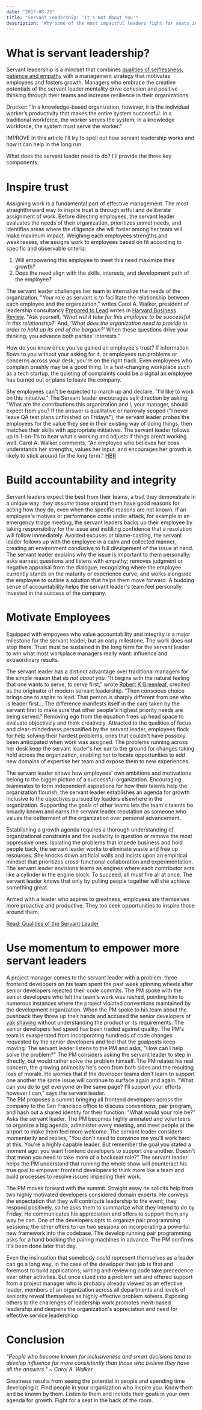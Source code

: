 ```yaml
---
date: "2017-08-25"
title: "Servant Leadership: 'It's Not About You'"
description: "Why some of the most impactful leaders fight for seats in the back of the room."
---
```


# What is servant leadership?  
Servant leadership is a mindset that combines [qualities of selflessness, patience and empathy](#servant_leader_qualities/) with a management strategy that motivates employees and fosters growth.  Managers who embrace the creative potentials of the servant leader mentality drive cohesion and positive thinking through their teams and increase resilience in their organizations.

Drucker: "In a knowledge-based organization, however, it is the individual worker’s productivity that makes the entire system successful.  In a traditional workforce, the worker serves the system; in a knowledge workforce, the system must serve the worker."

IMPROVE In this article I'll try to spell out how servant leadership works and how it can help in the long run.

What does the servant leader need to do?  I'll provide the three key components.

# Inspire trust
Assigning work is a fundamental part of effective management.  The most straightforward way to inspire trust is through artful and deliberate assignment of work.  Before directing employees, the servant leader evaluates the needs of their organization, prioritizes unmet needs, and identifies areas where the diligence she will foster among her team will make maximum impact.  Weighing each employees strengths and weaknesses, she assigns work to employees based on fit according to specific and observable criteria:

1. Will empowering this employee to meet this need maximize their growth?
2. Does the need align with the skills, interests, and development path of the employee?

The servant leader challenges her team to internalize the needs of the organization.  "Your role as servant is to facilitate the relationship between each employee and the organization," writes Carol A. Walker, president of leadership consultancy [Prepared to Lead](http://www.preparedtolead.com/) writes in [Harvard Business Review](https://hbr.org/2015/09/new-managers-need-a-philosophy-about-how-theyll-lead).  "Ask yourself, '*What will it take for this employee to be successful in this relationship?*'  And, '*What does the organization need to provide in order to hold up its end of the bargain?*'  When these questions drive your thinking, you advance both parties' interests."

How do you know once you've gained an employee's trust?  If information flows to you without your asking for it, or employees run problems or concerns across your desk, you're on the right track.  Even employees who complain brashly may be a good thing.  In a fast-changing workplace such as a tech startup, the quieting of complaints could be a signal an employee has burned out or plans to leave the company.

Shy employees can't be expected to march up and declare, "I'd like to work on this initiative."  The Servant leader encourages self direction by asking, "What are the contributions this organization and I, your manager, should expect from you?  If the answer is qualitative or narrowly scoped ("I never leave QA test plans unfinished  on Fridays"), the servant leader probes the employees for the value they see in their existing way of doing things, then matches their skills with appropriate initiatives.  The servant leader follows up in 1-on-1's to hear what's working and adjusts if things aren't working well.  Carol A. Walker comments, "An employee who believes her boss understands her strengths, values her input, and encourages her growth is likely to stick around for the long term." [HBR](https://hbr.org/2015/09/new-managers-need-a-philosophy-about-how-theyll-lead?referral=03758&cm_vc=rr_item_page.top_right)

# Build accountability and integrity

Servant leaders expect the best from their teams, a trait they demonstrate in a unique way: they *assume* those around them have good reasons for acting how they do, even when the specific reasons are not known.  If an employee's motives or performance come under attack, for example in an emergency triage meeting, the servant leaders backs up their employee by taking responsibility for the issue and instilling confidence that a resolution will follow immediately.  Avoided excuses or blame-casting, the servant leader follows up with the employee in a calm and collected manner, creating an environment conducive to full divulgement of the issue at hand.  The servant leader explains why the issue is important to them personally; asks earnest questions and listens with empathy; removes judgment or negative appraisal from the dialogue, recognizing where the employee currently stands on the maturity or experience curve; and works alongside the employee to outline a solution that helps them move forward.  A budding sense of accountability helps the servant leader's team feel personally invested in the success of the company.

# Motivate Employees

Equipped with empoyees who value accountability and integrity is a major milestone for the servant leader, but an early milestone.  The work does not stop there.  Trust must be sustained in the long term for the servant leader to win what most workplace managers really want: influence and extraordinary results.

The servant leader has a distinct advantage over traditional managers for the simple reason that *its not about you.*  "It begins with the natural feeling that one wants to serve, to serve first,” wrote [Robert K Greenleaf](https://en.wikipedia.org/wiki/Robert_K._Greenleaf), credited as the originator of modern servant leadership. “Then conscious choice brings one to aspire to lead.  That person is sharply different from one who is leader first... The difference manifests itself in the care taken by the servant first to make sure that other people's highest priority needs are being served."  Removing ego from the equation frees up head space to evaluate objectively and think creatively.  Attracted to the qualities of focus and clear-mindedness personified by the servant leader, employees flock for help solving their hardest problems, ones that couldn't have possibly been anticipated when work was assigned.  The problems running across her desk keep the servant leader's her ear to the ground for changes taking hold across the organization, enabling her to locate opportunities to add new domains of expertise  her team and expose them to new experiences.

The servant leader shows how employees' own ambitions and motivations belong to the bigger picture of a successful organization.  Encouraging teammates to form independent aspirations for how their talents help the organization flourish, the servant leader establishes an agenda for growth inclusive to the objectives pursued by leaders elsewhere in the organization.  Supporting the goals of other teams lets the team's talents be broadly known and earns the servant leader reputation as someone who values the betterment of the organization over personal advancement.

Establishing a growth agenda requires a thorough understanding of organizational constraints and the audacity to question or remove the most oppressive ones. Isolating the problems that impede business and hold people back, the servant leader works to eliminate waste and free up resources.  She knocks down artificial walls and insists upon an empirical mindset that prioritizes cross-functional collaboration and experimentation.  The servant leader envisions teams as engines where each contributor acts like a cylinder in the engine block.  To succeed, all must fire all at once.  The servant leader knows that only by pulling people together will she achieve something great.  

Armed with a leader who aspires to greatness, employees are themselves more proactive and productive.  They too seek opportunities to inspire those around them.

[Read: Qualities of the Servant Leader](#)

# Use momentum to empower more servant leaders

A project manager comes to the servant leader with a problem: three frontend developers on his team spent the past week spinning wheels after senior developers rejected their code commits.  The PM spoke with the senior developers who felt the team's work was rushed, pointing him to numerous instances where the project violated conventions maintained by the development organization.  When the PM spoke to his team about the pushback they threw up their hands and accused the senior developers of [yak shaving](http://projects.csail.mit.edu/gsb/old-archive/gsb-archive/gsb2000-02-11.html) without understanding the product or its requirements.  The senior developers feel speed has been traded against quality.  The PM's team is exasperated from incorporating hundreds of code changes requested by the senior developers and feel that the goalposts keep moving.  The servant leader listens to the PM and asks, "How can I help solve the problem?"  The PM considers asking the servant leader to step in directly, but would rather solve the problem himself.  The PM relates his real concern, the growing animosity he's seen from both sides and the resulting loss of morale.  He worries that if the developer teams don't learn to support one another the same issue will continue to surface again and again.  "What can you do to get everyone on the same page?  I'll support your efforts however I can," says the servant leader.  
The PM proposes a summit bringing all frontend developers across the company to the San Francisco office to discuss conventions, pair program, and hash out a shared identity for their function.  "What would your role be?" Asks the servant leader.  The PM becomes highly animated and volunteers to organize a big agenda, administer every meeting, and meet people at the airport to make them feel more welcome.  The servant leader considers momentarily and replies, "You don't need to convince me you'll work hard at this.  You're a highly capable leader.  But remember the goal you stated a moment ago: you want frontend developers to support one another.  Doesn't that mean you need to take more of a backseat role?"  The servant leader helps the PM understand that running the whole show will counteract his true goal to empower frontend developers to think more like a team and build processes to resolve issues impeding their work.

The PM moves forward with the summit.  Straight away he solicits help from two highly motivated developers considered domain experts.  He conveys the expectation that they will contribute leadership to the event; they respond positively, so he asks them to summarize what they intend to do by Friday.  He communicates his appreciation and offers to support them any way he can.  One of the developers opts to organize pair programming sessions; the other offers to run two sessions on incorporating a powerful new framework into the codebase.  The develop running pair programming asks for a hand booking the pairing machines in advance.  The PM confirms it's been done later that day.

Even the insinuation that somebody *could* represent themselves as a leader can go a long way.  In the case of the developer their job is first and foremost to build applications; writing and reviewing code take precedence over other activities.  But once clued into a problem set and offered support from a project manager who is probably already viewed as an effective leader, members of an organization across all departments and levels of seniority reveal themselves as highly effective problem solvers.  Exposing others to the challenges of leadership work promotes merit-based leadership and deepens the organization's appreciation and need for effective service leadershiop.

# Conclusion
*"People who become known for inclusiveness and smart decisions tend to develop influence far more consistently than those who believe they have all the answers." ~ Carol A. Walker*

Greatness results from seeing the potential in people and spending time developing it.  Find people in your organization who inspire you.  Know them and be known by them.  Listen to them and include their goals in your own agenda for growth.  Fight for a seat in the back of the room.  